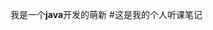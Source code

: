 我是一个**java**开发的萌新
#这是我的个人听课笔记
<!---
EmotionG/EmotionG is a ✨ special ✨ repository because its `README.md` (this file) appears on your GitHub profile.
You can click the Preview link to take a look at your changes.
--->
